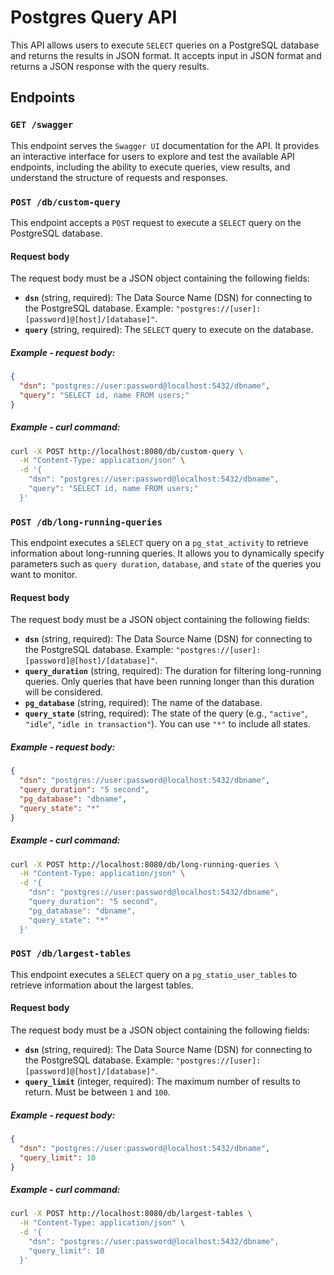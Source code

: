 # Postgres Query API

This API allows users to execute `SELECT` queries on a PostgreSQL database and returns the results in JSON format. It accepts input in JSON format and returns a JSON response with the query results.

## Endpoints

### `GET /swagger`

This endpoint serves the `Swagger UI` documentation for the API. It provides an interactive interface for users to explore and test the available API endpoints, including the ability to execute queries, view results, and understand the structure of requests and responses.

### `POST /db/custom-query`

This endpoint accepts a `POST` request to execute a `SELECT` query on the PostgreSQL database.

#### Request body

The request body must be a JSON object containing the following fields:

- **`dsn`** (string, required): The Data Source Name (DSN) for connecting to the PostgreSQL database. Example: `"postgres://[user]:[password]@[host]/[database]"`.
- **`query`** (string, required): The `SELECT` query to execute on the database.

##### Example - request body:
```json
{
  "dsn": "postgres://user:password@localhost:5432/dbname",
  "query": "SELECT id, name FROM users;"
}
```

##### Example - curl command:
```Bash
curl -X POST http://localhost:8080/db/custom-query \
  -H "Content-Type: application/json" \
  -d '{
    "dsn": "postgres://user:password@localhost:5432/dbname",
    "query": "SELECT id, name FROM users;"
  }'
```

### `POST /db/long-running-queries`

This endpoint executes a `SELECT` query on a `pg_stat_activity` to retrieve information about long-running queries. It allows you to dynamically specify parameters such as `query duration`, `database`, and `state` of the queries you want to monitor.

#### Request body

The request body must be a JSON object containing the following fields:

- **`dsn`** (string, required): The Data Source Name (DSN) for connecting to the PostgreSQL database. Example: `"postgres://[user]:[password]@[host]/[database]"`.
- **`query_duration`**  (string, required): The duration for filtering long-running queries. Only queries that have been running longer than this duration will be considered.
- **`pg_database`** (string, required): The name of the database.
- **`query_state`** (string, required): The state of the query (e.g., `"active"`, `"idle"`, `"idle in transaction"`). You can use `"*"` to include all states.

##### Example - request body:
```json
{
  "dsn": "postgres://user:password@localhost:5432/dbname",
  "query_duration": "5 second",
  "pg_database": "dbname",
  "query_state": "*"
}
```

##### Example - curl command:
```Bash
curl -X POST http://localhost:8080/db/long-running-queries \
  -H "Content-Type: application/json" \
  -d '{
    "dsn": "postgres://user:password@localhost:5432/dbname",
    "query_duration": "5 second",
    "pg_database": "dbname",
    "query_state": "*"
  }'
```

### `POST /db/largest-tables`

This endpoint executes a `SELECT` query on a `pg_statio_user_tables` to retrieve information about the largest tables.

#### Request body

The request body must be a JSON object containing the following fields:

- **`dsn`** (string, required): The Data Source Name (DSN) for connecting to the PostgreSQL database. Example: `"postgres://[user]:[password]@[host]/[database]"`.
- **`query_limit`**  (integer, required): The maximum number of results to return. Must be between `1` and `100`.

##### Example - request body:
```json
{
  "dsn": "postgres://user:password@localhost:5432/dbname",
  "query_limit": 10
}
```

##### Example - curl command:
```Bash
curl -X POST http://localhost:8080/db/largest-tables \
  -H "Content-Type: application/json" \
  -d '{
    "dsn": "postgres://user:password@localhost:5432/dbname",
    "query_limit": 10
  }'
```
